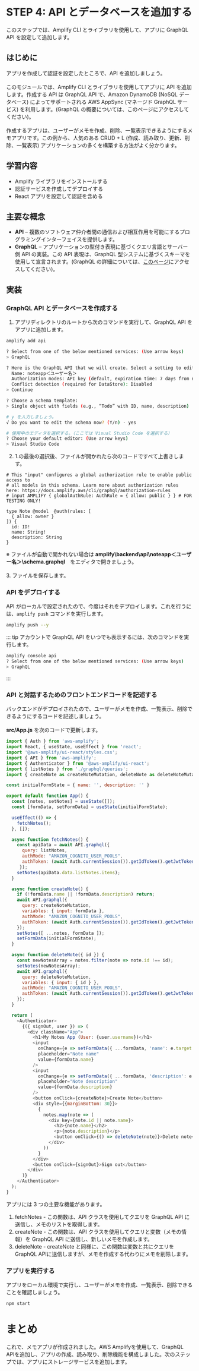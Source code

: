 # STEP 4: API とデータベースを追加する
このステップでは、Amplify CLI とライブラリを使用して、アプリに GraphQL API を設定して追加します。

## はじめに
アプリを作成して認証を設定したところで、API を追加しましょう。<br>
<br>
このモジュールでは、Amplify CLI とライブラリを使用してアプリに API を追加します。作成する API は GraphQL API で、Amazon DynamoDB (NoSQL データベース) によってサポートされる AWS AppSync (マネージド GraphQL サービス) を利用します。(GraphQL の概要については、このページにアクセスしてください)。<br>
<br>
作成するアプリは、ユーザーがメモを作成、削除、一覧表示できるようにするメモアプリです。この例から、人気のある CRUD + L (作成、読み取り、更新、削除、一覧表示) アプリケーションの多くを構築する方法がよく分かります。

## 学習内容
 * Amplify ライブラリをインストールする
 * 認証サービスを作成してデプロイする
 * React アプリを設定して認証を含める

## 主要な概念
* **API** – 複数のソフトウェア仲介者間の通信および相互作用を可能にするプログラミングインターフェイスを提供します。
* **GraphQL** – アプリケーションの型付き表現に基づくクエリ言語とサーバー側 API の実装。この API 表現は、GraphQL 型システムに基づくスキーマを使用して宣言されます。(GraphQL の詳細については、[このページ](https://graphql.org/learn/)にアクセスしてください)。

## 実装
### GraphQL API とデータベースを作成する
1. アプリディレクトリのルートから次のコマンドを実行して、GraphQL API をアプリに追加します。
```bash
amplify add api

? Select from one of the below mentioned services: (Use arrow keys)
> GraphQL

? Here is the GraphQL API that we will create. Select a setting to edit or continue
  Name: noteapp＜ユーザー名＞
  Authorization modes: API key (default, expiration time: 7 days from now)
  Conflict detection (required for DataStore): Disabled
> Continue

? Choose a schema template:
> Single object with fields (e.g., “Todo” with ID, name, description)

# y を入力しましょう。
√ Do you want to edit the schema now? (Y/n) · yes

# 使用中のエディタを選択する。（ここでは Visual Studio Code を選択する）
? Choose your default editor: (Use arrow keys)
> Visual Studio Code
```
2. 1.の最後の選択後、ファイルが開かれたら次のコードですべて上書きします。
```
# This "input" configures a global authorization rule to enable public access to
# all models in this schema. Learn more about authorization rules here: https://docs.amplify.aws/cli/graphql/authorization-rules
# input AMPLIFY { globalAuthRule: AuthRule = { allow: public } } # FOR TESTING ONLY!

type Note @model  @auth(rules: [
  { allow: owner }
]) {
  id: ID!
  name: String!
  description: String
}

```
※ ファイルが自動で開かれない場合は **amplify\backend\api\noteapp＜ユーザー名＞\schema.graphql**　をエディタで開きましょう。<br>
<br>
3. ファイルを保存します。

### API をデプロイする
API がローカルで設定されたので、今度はそれをデプロイします。これを行うには、`amplify push` コマンドを実行します。
```bash
amplify push --y
```

::: tip
アカウントで GraphQL API をいつでも表示するには、次のコマンドを実行します。
```bash
amplify console api
? Select from one of the below mentioned services: (Use arrow keys)
> GraphQL
```
:::
### API と対話するためのフロントエンドコードを記述する
バックエンドがデプロイされたので、ユーザーがメモを作成、一覧表示、削除できるようにするコードを記述しましょう。<br>
<br>
**src/App.js** を次のコードで更新します。
```javascript
import { Auth } from 'aws-amplify';
import React, { useState, useEffect } from 'react';
import '@aws-amplify/ui-react/styles.css';
import { API } from 'aws-amplify';
import { Authenticator } from '@aws-amplify/ui-react';
import { listNotes } from './graphql/queries';
import { createNote as createNoteMutation, deleteNote as deleteNoteMutation } from './graphql/mutations';

const initialFormState = { name: '', description: '' }

export default function App() {
  const [notes, setNotes] = useState([]);
  const [formData, setFormData] = useState(initialFormState);

  useEffect(() => {
    fetchNotes();
  }, []);

  async function fetchNotes() {
    const apiData = await API.graphql({ 
      query: listNotes,
      authMode: "AMAZON_COGNITO_USER_POOLS",
      authToken: (await Auth.currentSession()).getIdToken().getJwtToken()
     });
    setNotes(apiData.data.listNotes.items);
  }

  async function createNote() {
    if (!formData.name || !formData.description) return;
    await API.graphql({ 
      query: createNoteMutation,
      variables: { input: formData },
      authMode: "AMAZON_COGNITO_USER_POOLS",
      authToken: (await Auth.currentSession()).getIdToken().getJwtToken() 
    });
    setNotes([ ...notes, formData ]);
    setFormData(initialFormState);
  }

  async function deleteNote({ id }) {
    const newNotesArray = notes.filter(note => note.id !== id);
    setNotes(newNotesArray);
    await API.graphql({
      query: deleteNoteMutation,
      variables: { input: { id } },
      authMode: "AMAZON_COGNITO_USER_POOLS",
      authToken: (await Auth.currentSession()).getIdToken().getJwtToken() 
    });
  }

  return (
    <Authenticator>
      {({ signOut, user }) => (
        <div className="App">
          <h1>My Notes App (User: {user.username})</h1>
          <input
            onChange={e => setFormData({ ...formData, 'name': e.target.value})}
            placeholder="Note name"
            value={formData.name}
          />
          <input
            onChange={e => setFormData({ ...formData, 'description': e.target.value})}
            placeholder="Note description"
            value={formData.description}
          />
          <button onClick={createNote}>Create Note</button>
          <div style={{marginBottom: 30}}>
            {
              notes.map(note => (
                <div key={note.id || note.name}>
                  <h2>{note.name}</h2>
                  <p>{note.description}</p>
                  <button onClick={() => deleteNote(note)}>Delete note</button>
                </div>
              ))
            }
          </div>
          <button onClick={signOut}>Sign out</button>
        </div>
      )}
    </Authenticator>
  );
}
```
アプリには 3 つの主要な機能があります。

1. fetchNotes - この関数は、API クラスを使用してクエリを GraphQL API に送信し、メモのリストを取得します。
2. createNote - この関数は、API クラスを使用してクエリと変数（メモの情報）を GraphQL API に送信し、新しいメモを作成します。
3. deleteNote - createNote と同様に、この関数は変数と共にクエリを GraphQL APIに送信しますが、メモを作成する代わりにメモを削除します。


### アプリを実行する
アプリをローカル環境で実行し、ユーザーがメモを作成、一覧表示、削除できることを確認しましょう。
```bash
npm start
```

# まとめ
これで、メモアプリが作成されました。AWS Amplifyを使用して、GraphQL APIを追加し、アプリの作成、読み取り、削除機能を構成しました。次のステップでは、アプリにストレージサービスを追加します。